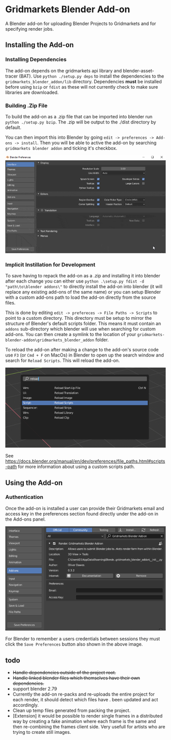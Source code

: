 # Gridmarkets Blender Add-on

A Blender add-on for uploading Blender Projects to Gridmarkets and for specifying render jobs.

## Installing the Add-on

### Installing Dependencies

The add-on depends on the gridmarkets api library and blender-asset-tracer (BAT). Use `python ./setup.py deps` to 
install the dependencies to the `gridmarkets_blender_addon/lib` directory. Dependencies **must** be installed before using 
`bzip` or `fdist` as these will not currently check to make sure libraries are downloaded.

### Building .Zip File

To build the add-on as a .zip file that can be imported into blender run `python ./setup.py bzip`. The .zip will be 
output to the ./dist directory by default. 

You can then import this into Blender by going `edit -> preferences -> Add-ons -> install`. Then you will be able to 
active the add-on by searching `gridmarkets blender addon` and ticking it's checkbox.

![image showing how to reload scripts inside Blender](static/blender_addon_install_walkthrough.gif)

### Implicit Instillation for Development
To save having to repack the add-on as a .zip and installing it into blender after each change you can either use 
`python .\setup.py fdist -d "path\to\blender addons\"` to directly install the add-on into blender (it will replace any 
existing add-ons of the same name) or you can setup Blender with a custom add-ons path to load the add-on directly from
the source files.

This is done by editing `edit -> prefereces -> File Paths -> Scripts` to point to a custom directory. This directory 
must be setup to mirror the structure of Blender's default scripts folder. This means it must contain an `addons` 
sub-directory which blender will use when searching for custom add-ons. You can then create a symlink to the location of 
your `gridmarkets-blender-addon\gridmarkets_blender_addon` folder. 

To reload the add-on after making a change to the
add-on's source code use `F3` (or `Cmd + F` on MacOs) in Blender to open up the search window and search for 
`Reload Scripts`. This will reload the add-on.

![image showing how to reload scripts inside Blender](static/reload_scripts.png)

See https://docs.blender.org/manual/en/dev/preferences/file_paths.html#scripts-path for more information about using a 
custom scripts path.

## Using the Add-on
### Authentication
Once the add-on is installed a user can provide their Gridmarkets email and access key in the preferences section found
directly under the add-on in the Add-ons panel. 

![image showing where to insert email and access key](static/add-on_preferences.png)

For Blender to remember a users credentials between sessions they must click the `Save Preferences` button also shown in 
the above image.

## todo
- ~~Handle dependencies outside of the project root.~~
- ~~Handle linked blender files which themselves have their own dependencies.~~
- support blender 2.79
- Currently the add-on re-packs and re-uploads the entire project for each render, it should detect which files have .
  been updated and act accordingly.
- Clean up temp files generated from packing the project.
- [Extension] it would be possible to render single frames in a distributed way by creating a fake animation where each
  frame is the same and then re-combining the frames client side. Very usefull for artists who are trying to create 
  still images.